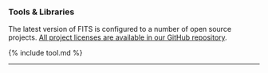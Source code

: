### Tools & Libraries

The latest version of FITS is configured to a number of open source projects. [All project licenses are available in our GitHub repository](https://github.com/harvard-lts/fits/tree/dev/Licenses).

{% include tool.md %}

---